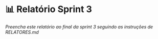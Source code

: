 # 📊 Relatório Sprint 3

_Preencha este relatório ao final da sprint 3 seguindo as instruções de RELATORES.md_
